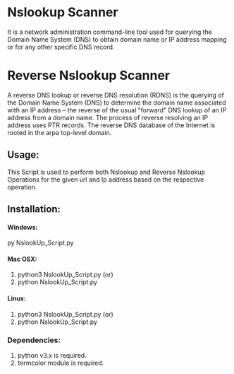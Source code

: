 # Nslookup Scanner

It is a network administration command-line tool used for querying the Domain Name System (DNS) to obtain domain name or IP address mapping or for any other specific DNS record.

# Reverse Nslookup Scanner

 A reverse DNS lookup or reverse DNS resolution (RDNS) is the querying of the Domain Name System (DNS) to determine the domain name associated with an IP address – the reverse of the usual "forward" DNS lookup of an IP address from a domain name. The process of reverse resolving an IP address uses PTR records. The reverse DNS database of the Internet is rooted in the arpa top-level domain.

## Usage:

This Script is used to perform both Nslookup and Reverse Nslookup Operations for the given url and Ip address based on the respective operation.

## Installation:

#### Windows:

 py NslookUp_Script.py

#### Mac OSX:

1. python3 NslookUp_Script.py
            (or)
2. python NslookUp_Script.py


#### Linux:

1. python3 NslookUp_Script.py
            (or)
2. python NslookUp_Script.py


### Dependencies:

1. python v3.x is required.
2. termcolor module is required.



